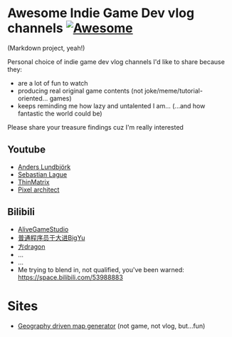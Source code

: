 # Awesome Indie Game Dev vlog channels [![Awesome](https://cdn.rawgit.com/sindresorhus/awesome/d7305f38d29fed78fa85652e3a63e154dd8e8829/media/badge.svg)](https://github.com/sindresorhus/awesome)

(Markdown project, yeah!)

Personal choice of indie game dev vlog channels I'd like to share because they:

* are a lot of fun to watch
* producing real original game contents (not joke/meme/tutorial-oriented... games)
* keeps reminding me how lazy and untalented I am... (...and how fantastic the world could be)

Please share your treasure findings cuz I'm really interested

## Youtube

* [Anders Lundbjörk](https://www.youtube.com/channel/UCWcG61Rl-Zrbvfq-o7JCQYw)
* [Sebastian Lague](https://www.youtube.com/channel/UCmtyQOKKmrMVaKuRXz02jbQ)
* [ThinMatrix](https://www.youtube.com/channel/UCUkRj4qoT1bsWpE_C8lZYoQ)
* [Pixel architect](https://www.youtube.com/channel/UCo57r5geuOTZzu1CoHbGbtQ)

## Bilibili

* [AliveGameStudio](https://space.bilibili.com/580207/)
* [普通程序员于大进BigYu](https://space.bilibili.com/109833003/)
* [方dragon](https://space.bilibili.com/1381386/)
* ...
* ...
* Me trying to blend in, not qualified, you've been warned: https://space.bilibili.com/53988883

# Sites

* [Geography driven map generator](https://mewo2.com/notes/terrain/) (not game, not vlog, but...fun)
